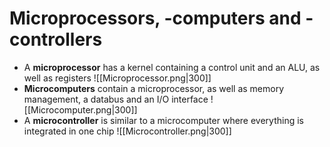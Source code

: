 # Microprocessors, -computers and -controllers
- A **microprocessor** has a kernel containing a control unit and an ALU, as well as registers
![[Microprocessor.png|300]]
- **Microcomputers** contain a microprocessor, as well as memory management, a databus and an I/O interface
![[Microcomputer.png|300]]
- A **microcontroller** is similar to a microcomputer where everything is integrated in one chip
![[Microcontroller.png|300]]
